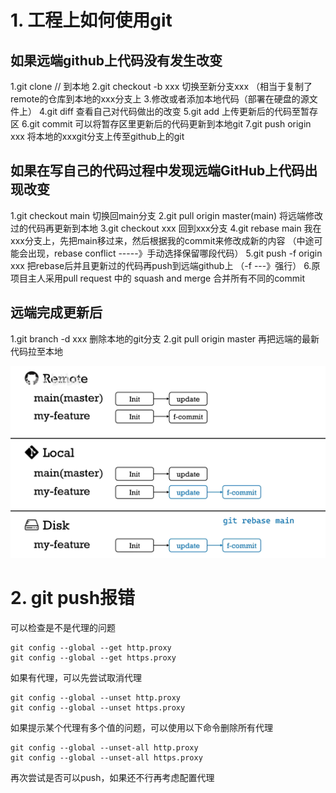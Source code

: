 # 1. 工程上如何使用git

## 如果远端github上代码没有发生改变

1.git clone // 到本地
2.git checkout -b xxx 切换至新分支xxx
（相当于复制了remote的仓库到本地的xxx分支上
3.修改或者添加本地代码（部署在硬盘的源文件上）
4.git diff 查看自己对代码做出的改变
5.git add 上传更新后的代码至暂存区
6.git commit 可以将暂存区里更新后的代码更新到本地git
7.git push origin xxx 将本地的xxxgit分支上传至github上的git

## 如果在写自己的代码过程中发现远端GitHub上代码出现改变
1.git checkout main 切换回main分支
2.git pull origin master(main) 将远端修改过的代码再更新到本地
3.git checkout xxx 回到xxx分支
4.git rebase main 我在xxx分支上，先把main移过来，然后根据我的commit来修改成新的内容
（中途可能会出现，rebase conflict -----》手动选择保留哪段代码）
5.git push -f origin xxx 把rebase后并且更新过的代码再push到远端github上
（-f ---》强行）
6.原项目主人采用pull request 中的 squash and merge 合并所有不同的commit

## 远端完成更新后
1.git branch -d xxx 删除本地的git分支
2.git pull origin master 再把远端的最新代码拉至本地

![image-20230325140342906](markdown-img/Git.assets/image-20230325140342906.png)

# 2. git push报错

可以检查是不是代理的问题

```git
git config --global --get http.proxy
git config --global --get https.proxy
```

如果有代理，可以先尝试取消代理

``` git
git config --global --unset http.proxy
git config --global --unset https.proxy
```

如果提示某个代理有多个值的问题，可以使用以下命令删除所有代理

```
git config --global --unset-all http.proxy
git config --global --unset-all https.proxy
```

再次尝试是否可以push，如果还不行再考虑配置代理